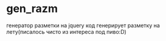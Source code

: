 # gen_razm
генератор разметки на jquery
код генерирует разметку на лету(писалось чисто из интереса под пиво:D)
